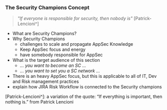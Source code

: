 ### The Security Champions Concept

> _"If everyone is responsible for security, then nobody is"_ [Patrick-Lencioni^]

* What are Security Champions?
* Why Security Champions
   * challenges to scale and propagate AppSec Knowledge
   * Keep AppSec focus and energy
   * have somebody responsible for AppSec
* What is the target audience of this section
  * _... you want to become an SC ..._
  * _... you want to set you a SC network ..._
* There is an heavy AppSec focus, but this is applicable to all of IT, Dev and Risk management practices
* explain how JIRA Risk Workflow is connected to the Security champions


[Patrick-Lencioni^]: a variation of the quote:
“If everything is important, then nothing is.” from  Patrick Lencioni
